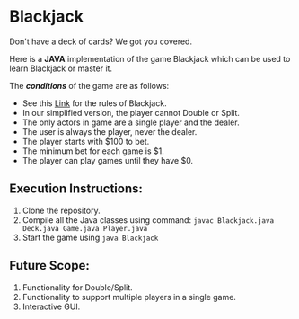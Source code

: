 # Blackjack #

Don't have a deck of cards?
We got you covered.

Here is a **JAVA** implementation of the game Blackjack which can be used to learn Blackjack or master it. 

The ***conditions*** of the game are as follows:
* See this [Link](https://blog.udemy.com/blackjack-rules-2/) for the rules of Blackjack.
* In our simplified version, the player cannot Double or Split.
* The only actors in game are a single player and the dealer.
* The user is always the player, never the dealer.
* The player starts with $100 to bet.
* The minimum bet for each game is $1.
* The player can play games until they have $0.

## Execution Instructions: ##
1. Clone the repository.
2. Compile all the Java classes using command:
`javac Blackjack.java Deck.java Game.java Player.java`
3. Start the game using `java Blackjack`

## Future Scope: ##
1. Functionality for Double/Split.
2. Functionality to support multiple players in a single game.
3. Interactive GUI.
